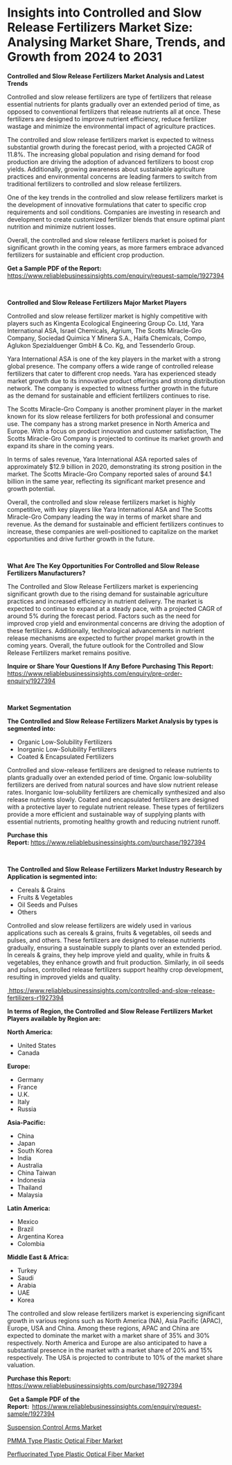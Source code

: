 <p><h1>Insights into Controlled and Slow Release Fertilizers Market Size: Analysing Market Share, Trends, and Growth from 2024 to 2031</h1></p><p><strong>Controlled and Slow Release Fertilizers Market Analysis and Latest Trends</strong></p>
<p><p>Controlled and slow release fertilizers are type of fertilizers that release essential nutrients for plants gradually over an extended period of time, as opposed to conventional fertilizers that release nutrients all at once. These fertilizers are designed to improve nutrient efficiency, reduce fertilizer wastage and minimize the environmental impact of agriculture practices.</p><p>The controlled and slow release fertilizers market is expected to witness substantial growth during the forecast period, with a projected CAGR of 11.8%. The increasing global population and rising demand for food production are driving the adoption of advanced fertilizers to boost crop yields. Additionally, growing awareness about sustainable agriculture practices and environmental concerns are leading farmers to switch from traditional fertilizers to controlled and slow release fertilizers.</p><p>One of the key trends in the controlled and slow release fertilizers market is the development of innovative formulations that cater to specific crop requirements and soil conditions. Companies are investing in research and development to create customized fertilizer blends that ensure optimal plant nutrition and minimize nutrient losses.</p><p>Overall, the controlled and slow release fertilizers market is poised for significant growth in the coming years, as more farmers embrace advanced fertilizers for sustainable and efficient crop production.</p></p>
<p><strong>Get a Sample PDF of the Report:&nbsp;</strong> <a href="https://www.reliablebusinessinsights.com/enquiry/request-sample/1927394">https://www.reliablebusinessinsights.com/enquiry/request-sample/1927394</a></p>
<p>&nbsp;</p>
<p><strong>Controlled and Slow Release Fertilizers Major Market Players</strong></p>
<p><p>Controlled and slow release fertilizer market is highly competitive with players such as Kingenta Ecological Engineering Group Co. Ltd, Yara International ASA, Israel Chemicals, Agrium, The Scotts Miracle-Gro Company, Sociedad Quimica Y Minera S.A., Haifa Chemicals, Compo, Aglukon Spezialduenger GmbH & Co. Kg, and Tessenderlo Group. </p><p>Yara International ASA is one of the key players in the market with a strong global presence. The company offers a wide range of controlled release fertilizers that cater to different crop needs. Yara has experienced steady market growth due to its innovative product offerings and strong distribution network. The company is expected to witness further growth in the future as the demand for sustainable and efficient fertilizers continues to rise.</p><p>The Scotts Miracle-Gro Company is another prominent player in the market known for its slow release fertilizers for both professional and consumer use. The company has a strong market presence in North America and Europe. With a focus on product innovation and customer satisfaction, The Scotts Miracle-Gro Company is projected to continue its market growth and expand its share in the coming years.</p><p>In terms of sales revenue, Yara International ASA reported sales of approximately $12.9 billion in 2020, demonstrating its strong position in the market. The Scotts Miracle-Gro Company reported sales of around $4.1 billion in the same year, reflecting its significant market presence and growth potential.</p><p>Overall, the controlled and slow release fertilizers market is highly competitive, with key players like Yara International ASA and The Scotts Miracle-Gro Company leading the way in terms of market share and revenue. As the demand for sustainable and efficient fertilizers continues to increase, these companies are well-positioned to capitalize on the market opportunities and drive further growth in the future.</p></p>
<p>&nbsp;</p>
<p><strong>What Are The Key Opportunities For Controlled and Slow Release Fertilizers Manufacturers?</strong></p>
<p><p>The Controlled and Slow Release Fertilizers market is experiencing significant growth due to the rising demand for sustainable agriculture practices and increased efficiency in nutrient delivery. The market is expected to continue to expand at a steady pace, with a projected CAGR of around 5% during the forecast period. Factors such as the need for improved crop yield and environmental concerns are driving the adoption of these fertilizers. Additionally, technological advancements in nutrient release mechanisms are expected to further propel market growth in the coming years. Overall, the future outlook for the Controlled and Slow Release Fertilizers market remains positive.</p></p>
<p><strong>Inquire or Share Your Questions If Any Before Purchasing This Report:</strong> <a href="https://www.reliablebusinessinsights.com/enquiry/pre-order-enquiry/1927394">https://www.reliablebusinessinsights.com/enquiry/pre-order-enquiry/1927394</a></p>
<p>&nbsp;</p>
<p><strong>Market Segmentation</strong></p>
<p><strong>The Controlled and Slow Release Fertilizers Market Analysis by types is segmented into:</strong></p>
<p><ul><li>Organic Low-Solubility Fertilizers</li><li>Inorganic Low-Solubility Fertilizers</li><li>Coated & Encapsulated Fertilizers</li></ul></p>
<p><p>Controlled and slow-release fertilizers are designed to release nutrients to plants gradually over an extended period of time. Organic low-solubility fertilizers are derived from natural sources and have slow nutrient release rates. Inorganic low-solubility fertilizers are chemically synthesized and also release nutrients slowly. Coated and encapsulated fertilizers are designed with a protective layer to regulate nutrient release. These types of fertilizers provide a more efficient and sustainable way of supplying plants with essential nutrients, promoting healthy growth and reducing nutrient runoff.</p></p>
<p><strong>Purchase this Report:&nbsp;</strong><a href="https://www.reliablebusinessinsights.com/purchase/1927394">https://www.reliablebusinessinsights.com/purchase/1927394</a></p>
<p>&nbsp;</p>
<p><strong>The Controlled and Slow Release Fertilizers Market Industry Research by Application is segmented into:</strong></p>
<p><ul><li>Cereals & Grains</li><li>Fruits & Vegetables</li><li>Oil Seeds and Pulses</li><li>Others</li></ul></p>
<p><p>Controlled and slow release fertilizers are widely used in various applications such as cereals & grains, fruits & vegetables, oil seeds and pulses, and others. These fertilizers are designed to release nutrients gradually, ensuring a sustainable supply to plants over an extended period. In cereals & grains, they help improve yield and quality, while in fruits & vegetables, they enhance growth and fruit production. Similarly, in oil seeds and pulses, controlled release fertilizers support healthy crop development, resulting in improved yields and quality.</p></p>
<p><a href="https://www.reliablebusinessinsights.com/controlled-and-slow-release-fertilizers-r1927394">&nbsp;https://www.reliablebusinessinsights.com/controlled-and-slow-release-fertilizers-r1927394</a></p>
<p><strong>In terms of Region, the Controlled and Slow Release Fertilizers Market Players available by Region are:</strong></p>
<p>
    <p> <strong> North America: </strong>
        <ul>
            <li>United States</li>
            <li>Canada</li>
        </ul>
        </p> 
    <p> <strong> Europe: </strong>
        <ul>
            <li>Germany</li>
            <li>France</li>
            <li>U.K.</li>
            <li>Italy</li>
            <li>Russia</li>
        </ul>
        </p> 
    <p> <strong> Asia-Pacific: </strong>
        <ul>
            <li>China</li>
            <li>Japan</li>
            <li>South Korea</li>
            <li>India</li>
            <li>Australia</li>
            <li>China Taiwan</li>
            <li>Indonesia</li>
            <li>Thailand</li>
            <li>Malaysia</li>
        </ul>
        </p> 
    <p> <strong> Latin America: </strong>
        <ul>
            <li>Mexico</li>
            <li>Brazil</li>
            <li>Argentina Korea</li>
            <li>Colombia</li>
        </ul>
        </p> 
    <p> <strong> Middle East & Africa: </strong>
        <ul>
            <li>Turkey</li>
            <li>Saudi</li>
            <li>Arabia</li>
            <li>UAE</li>
            <li>Korea</li>
        </ul>
    </p>
    </p>
<p><p>The controlled and slow release fertilizers market is experiencing significant growth in various regions such as North America (NA), Asia Pacific (APAC), Europe, USA and China. Among these regions, APAC and China are expected to dominate the market with a market share of 35% and 30% respectively. North America and Europe are also anticipated to have a substantial presence in the market with a market share of 20% and 15% respectively. The USA is projected to contribute to 10% of the market share valuation.</p></p>
<p><strong>Purchase this Report: </strong><a href="https://www.reliablebusinessinsights.com/purchase/1927394">https://www.reliablebusinessinsights.com/purchase/1927394</a></p>
<p>&nbsp;<strong>Get a Sample PDF of the Report:&nbsp;&nbsp;</strong><a href="https://www.reliablebusinessinsights.com/enquiry/request-sample/1927394">https://www.reliablebusinessinsights.com/enquiry/request-sample/1927394</a></p>
<p><strong></strong></p>
<p><p><a href="https://github.com/fkhcgcyl33/Market-Research-Report-List-1/blob/main/suspension-control-arms-market.md">Suspension Control Arms Market</a></p><p><a href="https://github.com/ctanaka235/Market-Research-Report-List-1/blob/main/pmma-type-plastic-optical-fiber-market.md">PMMA Type Plastic Optical Fiber Market</a></p><p><a href="https://github.com/JermaineCrona2023/Market-Research-Report-List-2/blob/main/perfluorinated-type-plastic-optical-fiber-market.md">Perfluorinated Type Plastic Optical Fiber Market</a></p></p>